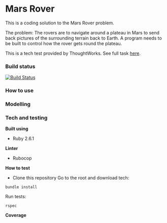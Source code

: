 # Mars Rover

This is a coding solution to the Mars Rover problem.

The problem: The rovers are to navigate around a plateau in Mars to send back pictures of the surrounding terrain back to Earth. A program needs to be built to control how the rover gets round the plateau.

This is a tech test provided by ThoughtWorks. See full task [here](TASK.md).

### Build status
[![Build Status](https://travis-ci.com/riyadattani/mars-rover.svg?token=omuEMuWddHW8rAzcXzQp&branch=master)](https://travis-ci.com/riyadattani/mars-rover)

### How to use

### Modelling

### Tech and testing

**Built using**
- Ruby 2.6.1

**Linter**
- Rubocop

**How to test**
- Clone this repository
Go to the root and download tech:

```
bundle install
```
Run tests:
```
rspec
```

**Coverage**

